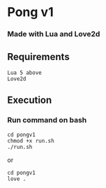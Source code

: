 # Pong v1
### Made with Lua and Love2d
## Requirements
```
Lua 5 above
Love2d
```
## Execution
### Run command on bash
```
cd pongv1
chmod +x run.sh
./run.sh
```
or
```
cd pongv1
love .
```
